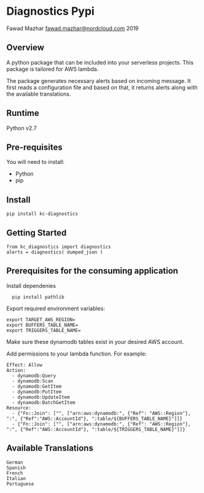 # Diagnostics Pypi
Fawad Mazhar <fawad.mazhar@nordcloud.com> 2019

## Overview
A python package that can be included into your serverless projects. This package is tailored for AWS lambda.  

The package generates necessary alerts based on incoming message. It first reads a configuration file and based on that, it returns alerts along with the available translations. 

## Runtime
Python v2.7

## Pre-requisites
You will need to install:
  * Python
  * pip
  
## Install
```
pip install kc-diagnostics
```

## Getting Started
```
from kc_diagnostics import diagnostics
alerts = diagnostics( dumped_json )
```

## Prerequisites for the consuming application
Install dependenies
```
  pip install pathlib
```
Export required environment variables:
```
export TARGET_AWS_REGION=
export BUFFERS_TABLE_NAME=
export TRIGGERS_TABLE_NAME=
```
Make sure these dynamodb tables exist in your desired AWS account.

Add permissions to your lambda function. For example:
```
Effect: Allow
Action:
  - dynamodb:Query
  - dynamodb:Scan
  - dynamodb:GetItem
  - dynamodb:PutItem
  - dynamodb:UpdateItem
  - dynamodb:BatchGetItem
Resource:
  - {"Fn::Join": ["", ["arn:aws:dynamodb:", {"Ref": "AWS::Region"}, ":", {"Ref":"AWS::AccountId"}, ":table/${BUFFERS_TABLE_NAME}"]]}
  - {"Fn::Join": ["", ["arn:aws:dynamodb:", {"Ref": "AWS::Region"}, ":", {"Ref":"AWS::AccountId"}, ":table/${TRIGGERS_TABLE_NAME}"]]}  
```

## Available Translations
```
German
Spanish
French
Italian
Portuguese
```
